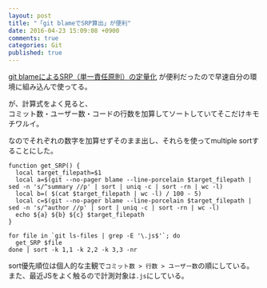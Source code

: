 ```yaml
---
layout: post
title: "「git blameでSRP算出」が便利"
date: 2016-04-23 15:09:08 +0900 
comments: true
categories: Git
published: true
---
```


[git blameによるSRP（単一責任原則）の定量化][L1] が便利だったので早速自分の環境に組み込んで使ってる。

が、計算式をよく見ると、  
コミット数・ユーザー数・コードの行数を加算してソートしていてそこだけキモチワルイ。

なのでそれぞれの数字を加算せずそのまま出し、それらを使ってmultiple sortすることにした。  

```
function get_SRP() {
  local target_filepath=$1
  local a=$(git --no-pager blame --line-porcelain $target_filepath | sed -n 's/^summary //p' | sort | uniq -c | sort -rn | wc -l)
  local b=( $(cat $target_filepath | wc -l) / 100 - 5)
  local c=$(git --no-pager blame --line-porcelain $target_filepath | sed -n 's/^author //p' | sort | uniq -c | sort -rn | wc -l)
  echo ${a} ${b} ${c} $target_filepath
}

for file in `git ls-files | grep -E '\.js$'`; do
  get_SRP $file
done | sort -k 1,1 -k 2,2 -k 3,3 -nr
```

sort優先順位は個人的な主観で`コミット数 > 行数 > ユーザー数`の順にしている。  
また、最近JSをよく触るので計測対象は`.js`にしている。  

[L1]:http://ni66ling.hatenadiary.jp/entry/2015/06/25/000444
